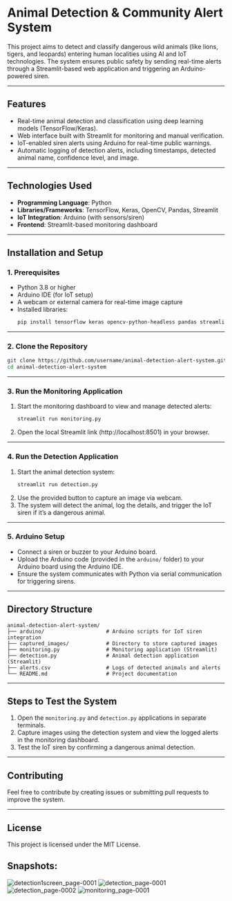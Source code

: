 # Animal Detection & Community Alert System

This project aims to detect and classify dangerous wild animals (like lions, tigers, and leopards) entering human localities using AI and IoT technologies. The system ensures public safety by sending real-time alerts through a Streamlit-based web application and triggering an Arduino-powered siren.

---

## Features
- Real-time animal detection and classification using deep learning models (TensorFlow/Keras).
- Web interface built with Streamlit for monitoring and manual verification.
- IoT-enabled siren alerts using Arduino for real-time public warnings.
- Automatic logging of detection alerts, including timestamps, detected animal name, confidence level, and image.

---

## Technologies Used
- **Programming Language**: Python
- **Libraries/Frameworks**: TensorFlow, Keras, OpenCV, Pandas, Streamlit
- **IoT Integration**: Arduino (with sensors/siren)
- **Frontend**: Streamlit-based monitoring dashboard

---

## Installation and Setup

### 1. Prerequisites
- Python 3.8 or higher
- Arduino IDE (for IoT setup)
- A webcam or external camera for real-time image capture
- Installed libraries:
  ```bash
  pip install tensorflow keras opencv-python-headless pandas streamlit pillow
  ```

---

### 2. Clone the Repository
```bash
git clone https://github.com/username/animal-detection-alert-system.git
cd animal-detection-alert-system
```

---

### 3. Run the Monitoring Application
1. Start the monitoring dashboard to view and manage detected alerts:
   ```bash
   streamlit run monitoring.py
   ```
2. Open the local Streamlit link (http://localhost:8501) in your browser.

---

### 4. Run the Detection Application
1. Start the animal detection system:
   ```bash
   streamlit run detection.py
   ```
2. Use the provided button to capture an image via webcam.
3. The system will detect the animal, log the details, and trigger the IoT siren if it’s a dangerous animal.

---

### 5. Arduino Setup
- Connect a siren or buzzer to your Arduino board.
- Upload the Arduino code (provided in the `arduino/` folder) to your Arduino board using the Arduino IDE.
- Ensure the system communicates with Python via serial communication for triggering sirens.

---

## Directory Structure
```
animal-detection-alert-system/
├── arduino/                    # Arduino scripts for IoT siren integration
├── captured_images/            # Directory to store captured images
├── monitoring.py               # Monitoring application (Streamlit)
├── detection.py                # Animal detection application (Streamlit)
├── alerts.csv                  # Logs of detected animals and alerts
└── README.md                   # Project documentation
```

---

## Steps to Test the System
1. Open the `monitoring.py` and `detection.py` applications in separate terminals.
2. Capture images using the detection system and view the logged alerts in the monitoring dashboard.
3. Test the IoT siren by confirming a dangerous animal detection.

---

## Contributing
Feel free to contribute by creating issues or submitting pull requests to improve the system.

---

## License
This project is licensed under the MIT License.

## Snapshots:
![detection1screen_page-0001](https://github.com/user-attachments/assets/f45bdef9-0498-40fc-a2e6-399b04d95a2d)
![detection_page-0001](https://github.com/user-attachments/assets/1db9250e-b28c-4c08-8395-ce65545b3975)
![detection_page-0002](https://github.com/user-attachments/assets/03d87de0-0a73-4478-a821-df0de88239bd)
![monitoring_page-0001](https://github.com/user-attachments/assets/85ab87a6-e36d-41fe-b372-59ca3250e2d9)
